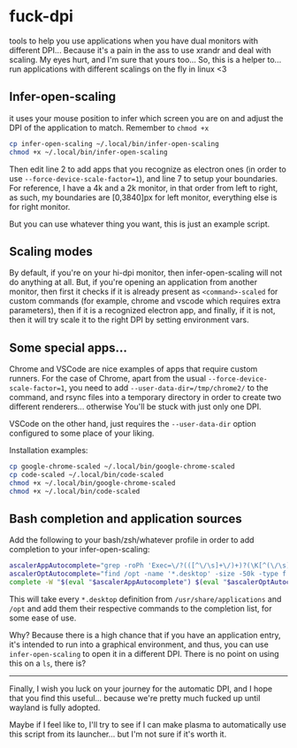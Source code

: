 # fuck-dpi
tools to help you use applications when you have dual monitors with different DPI... Because it's a pain in the ass to use xrandr and deal with scaling. My eyes hurt, and I'm sure that yours too... So, this is a helper to... run applications with different scalings on the fly in linux <3

## Infer-open-scaling
it uses your mouse position to infer which screen you are on and adjust the DPI of the application to match. Remember to `chmod +x`

```bash
cp infer-open-scaling ~/.local/bin/infer-open-scaling
chmod +x ~/.local/bin/infer-open-scaling
```

Then edit line 2 to add apps that you recognize as electron ones (in order to use `--force-device-scale-factor=1`), and line 7 to setup your boundaries. For reference, I have a 4k and a 2k monitor, in that order from left to right, as such, my boundaries are [0,3840]px for left monitor, everything else is for right monitor.

But you can use whatever thing you want, this is just an example script.

## Scaling modes
By default, if you're on your hi-dpi monitor, then infer-open-scaling will not do anything at all. But, if you're opening an application from another monitor, then first it checks if it is already present as `<command>-scaled` for custom commands (for example, chrome and vscode which requires extra parameters), then if it is a recognized electron app, and finally, if it is not, then it will try scale it to the right DPI by setting environment vars.

## Some special apps...

Chrome and VSCode are nice examples of apps that require custom runners. For the case of Chrome, apart from the usual `--force-device-scale-factor=1`, you need to add `--user-data-dir=/tmp/chrome2/` to the command, and rsync files into a temporary directory in order to create two different renderers... otherwise You'll be stuck with just only one DPI.

VSCode on the other hand, just requires the `--user-data-dir` option configured to some place of your liking. 

Installation examples:

```bash 
cp google-chrome-scaled ~/.local/bin/google-chrome-scaled
cp code-scaled ~/.local/bin/code-scaled
chmod +x ~/.local/bin/google-chrome-scaled
chmod +x ~/.local/bin/code-scaled
```


## Bash completion and application sources

Add the following to your bash/zsh/whatever profile in order to add completion to your infer-open-scaling:

```bash
ascalerAppAutocomplete="grep -roPh 'Exec=\/?(([^\/\s]+\/)+)?(\K[^(\/\s)]+)((?=(\n|\s|\r)*))' /usr/share/applications/ | uniq | paste -sd ' '"
ascalerOptAutocomplete="find /opt -name '*.desktop' -size -50k -type f 2>/dev/null | grep -v 'Permission denied' | xargs -L 1 cat | grep -oP 'Exec=\/?(([^\/\s]+\/)+)?(\K[^(\/\s)]+)((?=(\n|\s|\r)*))' | sort | uniq | paste -sd ' '"
complete -W "$(eval "$ascalerAppAutocomplete") $(eval "$ascalerOptAutocomplete")" infer-open-scaling
```

This will take every `*.desktop` definition from `/usr/share/applications` and `/opt` and add them their respective commands to the completion list, for some ease of use.

Why? Because there is a high chance that if you have an application entry, it's intended to run into a graphical environment, and thus, you can use `infer-open-scaling` to open it in a different DPI. There is no point on using this on a `ls`, there is?

---

Finally, I wish you luck on your journey for the automatic DPI, and I hope that you find this useful... because we're pretty much fucked up until wayland is fully adopted.

Maybe if I feel like to, I'll try to see if I can make plasma to automatically use this script from its launcher... but I'm not sure if it's worth it.